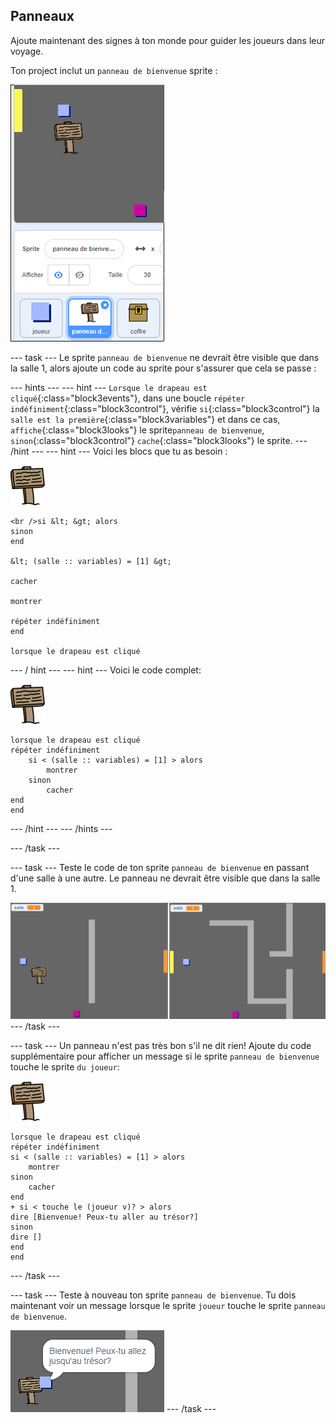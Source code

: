 ## Panneaux

Ajoute maintenant des signes à ton monde pour guider les joueurs dans leur voyage.

Ton project inclut un `panneau de bienvenue` sprite :

![capture d'écran](images/world-sign.png)

\--- task \--- Le sprite `panneau de bienvenue` ne devrait être visible que dans la salle 1, alors ajoute un code au sprite pour s'assurer que cela se passe :

\--- hints \--- \--- hint \--- `Lorsque le drapeau est cliqué`{:class="block3events"}, dans une boucle `répéter indéfiniment`{:class="block3control"}, vérifie `si`{:class="block3control"} la `salle est la première`{:class="block3variables"} et dans ce cas, `affiche`{:class="block3looks"} le sprite`panneau de bienvenue`, `sinon`{:class="block3control"} `cache`{:class="block3looks"} le sprite. \--- /hint \--- \--- hint \--- Voici les blocs que tu as besoin :

![panneau](images/sign.png)

```blocks3
<br />si &lt; &gt; alors
sinon
end

&lt; (salle :: variables) = [1] &gt;

cacher

montrer

répéter indéfiniment
end

lorsque le drapeau est cliqué

```

\--- / hint \--- \--- hint \--- Voici le code complet:

![panneau](images/sign.png)

```blocks3
lorsque le drapeau est cliqué 
répéter indéfiniment
    si < (salle :: variables) = [1] > alors
        montrer
    sinon
        cacher
end
end
```

\--- /hint \--- \--- /hints \---

\--- /task \---

\--- task \--- Teste le code de ton sprite `panneau de bienvenue` en passant d'une salle à une autre. Le panneau ne devrait être visible que dans la salle 1.

![capture d'écran](images/world-sign-test.png) \--- /task \---

\--- task \--- Un panneau n'est pas très bon s'il ne dit rien! Ajoute du code supplémentaire pour afficher un message si le sprite `panneau de bienvenue` touche le sprite `du joueur`:

![panneau](images/sign.png)

```blocks3
lorsque le drapeau est cliqué 
répéter indéfiniment
si < (salle :: variables) = [1] > alors
    montrer
sinon
    cacher
end
+ si < touche le (joueur v)? > alors
dire [Bienvenue! Peux-tu aller au trésor?]
sinon
dire []
end
end
```

\--- /task \---

\--- task \--- Teste à nouveau ton sprite `panneau de bienvenue`. Tu dois maintenant voir un message lorsque le sprite `joueur` touche le sprite `panneau de bienvenue`.

![capture d'écran](images/world-sign-test2.png) \--- /task \---